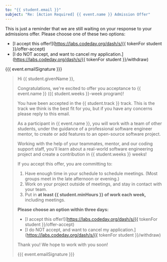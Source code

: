 ```yaml
---
to: "{{ student.email }}"
subject: "Re: [Action Required] {{ event.name }} Admission Offer"
---
```


This is just a reminder that we are still waiting on your response to your admissions offer. Please choose one of these two options:

- [I accept this offer!](https://labs.codeday.org/dash/s/{{ tokenFor student }}/offer-accept)
- [I do NOT accept, and want to cancel my application.](https://labs.codeday.org/dash/s/{{ tokenFor student }}/withdraw)

{{{ event.emailSignature }}}


> Hi {{ student.givenName }},
> 
> Congratulations, we're excited to offer you acceptance to {{ event.name }} ({{ student.weeks }}-week program)!
> 
> You have been accepted in the {{ student.track }} track. This is the track we think is the best fit for you, but if you
> have any concerns please reply to this email.
> 
> As a participant in {{ event.name }}, you will work with a team of other students, under the guidance of a professional
> software engineer mentor, to create or add features to an open-source software project.
> 
> Working with the help of your teammates, mentor, and our coding support staff, you'll learn about a real-world software
> engineering project and create a contribution in {{ student.weeks }} weeks!
> 
> If you accept this offer, you are committing to:
> 
> 1. Have enough time in your schedule to schedule meetings. (Most groups meet in the late afternoon or evening.)
> 2. Work on your project outside of meetings, and stay in contact with your team.
> 3. Put in **at least {{ student.minHours }} of work each week,** including meetings.
> 
> **Please choose an option within three days:**
> - [I accept this offer!](https://labs.codeday.org/dash/s/{{ tokenFor student }}/offer-accept)
> - [I do NOT accept, and want to cancel my application.](https://labs.codeday.org/dash/s/{{ tokenFor student }}/withdraw)
> 
> Thank you! We hope to work with you soon!
> 
> {{{ event.emailSignature }}}